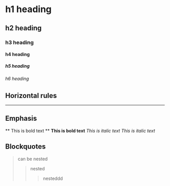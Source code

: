 # h1 heading
## h2 heading
### h3 heading
#### h4 heading
##### h5 heading
###### h6 heading

## Horizontal rules

---

## Emphasis
** This is bold text **
__This is bold text__
*This is italic text*
_This is italic text_

## Blockquotes
> can be nested
>> nested
> > > nesteddd
